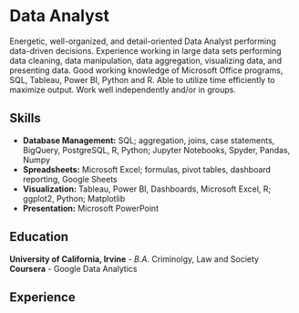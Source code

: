 # Data Analyst

Energetic, well-organized, and detail-oriented Data Analyst performing data-driven decisions. Experience working in large data sets performing data cleaning, data manipulation, data aggregation, visualizing data, and presenting data. Good working knowledge of Microsoft Office programs, SQL, Tableau, Power BI, Python and R. Able to utilize time efficiently to maximize output. Work well independently and/or in groups. 

## Skills
-	**Database Management:** SQL; aggregation, joins, case statements, BigQuery, PostgreSQL, R, 
Python; Jupyter Notebooks, Spyder, Pandas, Numpy 
-	**Spreadsheets:** Microsoft Excel; formulas, pivot tables, dashboard reporting, Google Sheets 
-	**Visualization:** Tableau, Power BI, Dashboards, Microsoft Excel, R; ggplot2, Python; Matplotlib 
-	**Presentation:** Microsoft PowerPoint


## Education
**University of California, Irvine** - *B.A.* Criminolgy, Law and Society<br>
**Coursera** - Google Data Analytics

## Experience

